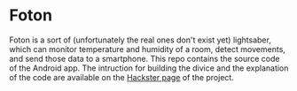 # Foton
Foton is a sort of (unfortunately the real ones don't exist yet) lightsaber, which can monitor temperature and humidity of a room, detect movements, and send those data to a smartphone.
This repo contains the source code of the Android app.
The intruction for building the divice and the explanation of the code are available on the [Hackster page](https://www.google.com) of the project.
